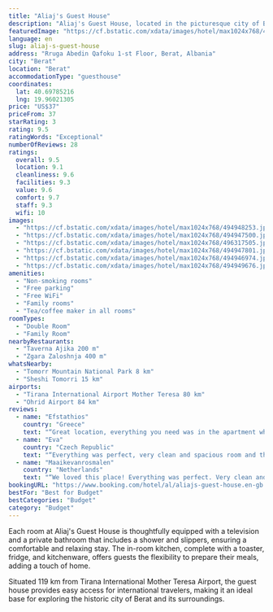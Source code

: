 ```yaml
---
title: "Aliaj's Guest House"
description: "Aliaj's Guest House, located in the picturesque city of Berat, stands out as a prime choice for travelers seeking comfort and convenience."
featuredImage: "https://cf.bstatic.com/xdata/images/hotel/max1024x768/494948253.jpg?k=dba20c730cdd8e5b5adf15cbe6d4a57b27e60064f3dba04bbd9406381fedf7ef&o=&hp=1"
language: en
slug: aliaj-s-guest-house
address: "Rruga Abedin Qafoku 1-st Floor, Berat, Albania"
city: "Berat"
location: "Berat"
accommodationType: "guesthouse"
coordinates:
  lat: 40.69785216
  lng: 19.96021305
price: "US$37"
priceFrom: 37
starRating: 3
rating: 9.5
ratingWords: "Exceptional"
numberOfReviews: 28
ratings:
  overall: 9.5
  location: 9.1
  cleanliness: 9.6
  facilities: 9.3
  value: 9.6
  comfort: 9.7
  staff: 9.3
  wifi: 10
images:
  - "https://cf.bstatic.com/xdata/images/hotel/max1024x768/494948253.jpg?k=dba20c730cdd8e5b5adf15cbe6d4a57b27e60064f3dba04bbd9406381fedf7ef&o=&hp=1"
  - "https://cf.bstatic.com/xdata/images/hotel/max1024x768/494947500.jpg?k=31783ef744f0399c6c978adf11aa10704e1edd774bbf5db72e40235fdb1d6ab6&o=&hp=1"
  - "https://cf.bstatic.com/xdata/images/hotel/max1024x768/496317505.jpg?k=ada874ed5db7bd3e5ca396bdca0b7f8cec268560cca0c140c4d51ba14371b1d9&o=&hp=1"
  - "https://cf.bstatic.com/xdata/images/hotel/max1024x768/494947801.jpg?k=61e1bf293288152e0fc230540192af1b38207af29fc412217b6014dc87cde720&o=&hp=1"
  - "https://cf.bstatic.com/xdata/images/hotel/max1024x768/494946974.jpg?k=384b54e33f09c2a4dea00b72e39958bb72028537cbd0c44a55347c84a48570a0&o=&hp=1"
  - "https://cf.bstatic.com/xdata/images/hotel/max1024x768/494949676.jpg?k=d37d842521da05010d51c0c730b8f4405084037cf0a4c479fce2a0a7a4a19e66&o=&hp=1"
amenities:
  - "Non-smoking rooms"
  - "Free parking"
  - "Free WiFi"
  - "Family rooms"
  - "Tea/coffee maker in all rooms"
roomTypes:
  - "Double Room"
  - "Family Room"
nearbyRestaurants:
  - "Taverna Ajika 200 m"
  - "Zgara Zaloshnja 400 m"
whatsNearby:
  - "Tomorr Mountain National Park 8 km"
  - "Sheshi Tomorri 15 km"
airports:
  - "Tirana International Airport Mother Teresa 80 km"
  - "Ohrid Airport 84 km"
reviews:
  - name: "Efstathios"
    country: "Greece"
    text: "“Great location, everything you need was in the apartment which was spacious with a very comfortable bed. The hosts were friendly, helpful and very welcoming. Safe parking space. We couldn't recommend it more, looking forward to visiting again!”"
  - name: "Eva"
    country: "Czech Republic"
    text: "“Everything was perfect, very clean and spacious room and the owners were very kind and helpful, highly recommended :)”"
  - name: "Maaikevanrosmalen"
    country: "Netherlands"
    text: "“We loved this place! Everything was perfect. Very clean and spacious room, mattress is great, and there is a good rolling shutter so it's dark in the morning. Just a short walk to town and quiet neighborhood. Besides all that, the family are...”"
bookingURL: "https://www.booking.com/hotel/al/aliajs-guest-house.en-gb.html?aid=8035640"
bestFor: "Best for Budget"
bestCategories: "Budget"
category: "Budget"
---
```


Each room at Aliaj's Guest House is thoughtfully equipped with a television and a private bathroom that includes a shower and slippers, ensuring a comfortable and relaxing stay. The in-room kitchen, complete with a toaster, fridge, and kitchenware, offers guests the flexibility to prepare their meals, adding a touch of home.

Situated 119 km from Tirana International Mother Teresa Airport, the guest house provides easy access for international travelers, making it an ideal base for exploring the historic city of Berat and its surroundings.